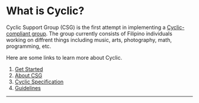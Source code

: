# What is Cyclic?

Cyclic Support Group (CSG) is the first attempt in implementing a [Cyclic-compliant group](/guidelines/cyclic-2). The group currently consists of Filipino individuals working on diffrent things including music, arts, photography, math, programming, etc.

Here are some links to learn more about Cyclic.

1. [Get Started](/get-started)
2. [About CSG](/about)
3. [Cyclic Specification](/guidelines/cyclic-2)
4. [Guidelines](/guidelines/main)

---
